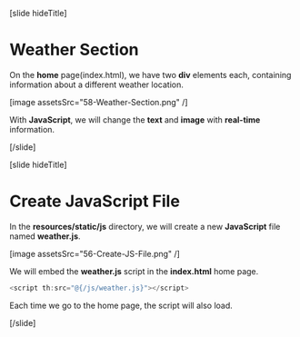 [slide hideTitle]

# Weather Section

On the **home** page(index.html), we have two **div** elements each, containing information about a different weather location.

[image assetsSrc="58-Weather-Section.png" /]

With **JavaScript**, we will change the **text** and **image** with **real-time** information.

[/slide]

[slide hideTitle]

# Create JavaScript File

In the **resources/static/js** directory, we will create a new **JavaScript** file named **weather.js**.

[image assetsSrc="56-Create-JS-File.png" /]

We will embed the **weather.js** script in the **index.html** home page.

```JavaScript
<script th:src="@{/js/weather.js}"></script>
```

Each time we go to the home page, the script will also load.

[/slide]
